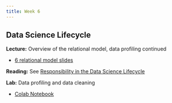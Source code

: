 ```yaml
---
title: Week 6
---
```


## Data Science Lifecycle

**Lecture:**  Overview of the relational model, data profiling continued

*   [6 relational model slides](../../../assets/6_Relational.pdf)

**Reading:** See [Responsibility in the Data Science Lifecycle](../../../assets/lifecycle_reader.pdf)

**Lab:** Data profiling and data cleaning

* [Colab Notebook](https://drive.google.com/file/d/1JYlzGZKxGQftHywmWVtioj_EbiT8SJ1D/view?usp=sharing)
